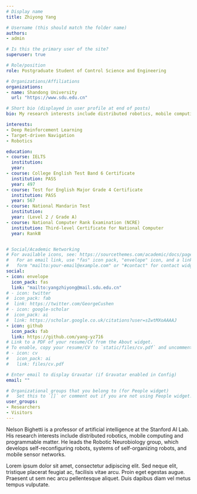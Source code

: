 ```yaml
---
# Display name
title: Zhiyong Yang

# Username (this should match the folder name)
authors:
- admin

# Is this the primary user of the site?
superuser: true

# Role/position
role: Postgraduate Student of Control Science and Engineering

# Organizations/Affiliations
organizations:
- name: Shandong University
  url: "https://www.sdu.edu.cn"

# Short bio (displayed in user profile at end of posts)
bio: My research interests include distributed robotics, mobile computing and programmable matter.

interests:
- Deep Reinforcement Learning
- Target-driven Navigation
- Robotics

education:
- course: IELTS
  institution: 
  year: 
- course: College English Test Band 6 Certificate
  institution: PASS
  year: 497
- course: Test for English Major Grade 4 Certificate
  institution: PASS
  year: 567
- course: National Mandarin Test
  institution: 
  year: (Level 2 / Grade A)
- course: National Computer Rank Examination (NCRE)
  institution: Third-level Certificate for National Computer
  year: RankⅢ


# Social/Academic Networking
# For available icons, see: https://sourcethemes.com/academic/docs/page-builder/#icons
#   For an email link, use "fas" icon pack, "envelope" icon, and a link in the
#   form "mailto:your-email@example.com" or "#contact" for contact widget.
social:
- icon: envelope
  icon_pack: fas
  link: "mailto:yangzhiyong@mail.sdu.edu.cn"
# - icon: twitter
#  icon_pack: fab
#  link: https://twitter.com/GeorgeCushen
# - icon: google-scholar
#  icon_pack: ai
#  link: https://scholar.google.co.uk/citations?user=sIwtMXoAAAAJ
- icon: github
  icon_pack: fab
  link: https://github.com/yang-yz716
# Link to a PDF of your resume/CV from the About widget.
# To enable, copy your resume/CV to `static/files/cv.pdf` and uncomment the lines below.
# - icon: cv
#   icon_pack: ai
#   link: files/cv.pdf

# Enter email to display Gravatar (if Gravatar enabled in Config)
email: ""

# Organizational groups that you belong to (for People widget)
#   Set this to `[]` or comment out if you are not using People widget.
user_groups:
- Researchers
- Visitors
---
```


Nelson Bighetti is a professor of artificial intelligence at the Stanford AI Lab. His research interests include distributed robotics, mobile computing and programmable matter. He leads the Robotic Neurobiology group, which develops self-reconfiguring robots, systems of self-organizing robots, and mobile sensor networks.

Lorem ipsum dolor sit amet, consectetur adipiscing elit. Sed neque elit, tristique placerat feugiat ac, facilisis vitae arcu. Proin eget egestas augue. Praesent ut sem nec arcu pellentesque aliquet. Duis dapibus diam vel metus tempus vulputate.
